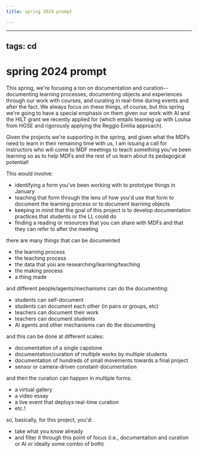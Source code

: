 ```yaml
---
title: spring 2024 prompt

---
```


---
tags: cd
---

# spring 2024 prompt

This spring, we're focusing a ton on documentation and curation--documenting learning processes, documenting objects and experiences through our work with courses, and curating in real-time during events and after the fact. We always focus on these things, of course, but this spring we're going to have a special emphasis on them given our work with AI and the HILT grant we recently applied for (which entails teaming up with Louisa from HGSE and rigorously applying the Reggio Emilia approach).

Given the projects we're supporting in the spring, and given what the MDFs need to learn in their remaining time with us, I am issuing a call for instructors who will come to MDF meetings to teach something you've been learning so as to help MDFs and the rest of us learn about its pedagogical potential!


This would involve:
* identifying a form you've been working with to prototype things in January
* teaching that form through the lens of how you'd use that form to document the learning process or to document learning objects
* keeping in mind that the goal of this project is to develop documentation practices that students or the LL could do
* finding a reading or resources that you can share with MDFs and that they can refer to after the meeting

there are many things that can be documented
* the learning process
* the teaching process
* the data that you are researching/learning/teaching
* the making process
* a thing made

and different people/agents/mechanisms can do the documenting:
* students can self-document
* students can document each other (in pairs or groups, etc)
* teachers can document their work
* teachers can document students
* AI agents and other mechanisms can do the documenting

and this can be done at different scales:
* documentation of a single capstone
* documentation/curation of multiple works by multiple students
* documentation of hundreds of small movements towards a final project
* sensor or camera-driven constant-documentation

and then the curation can happen in multiple forms:
* a virtual gallery
* a video essay
* a live event that deploys real-time curation
* etc.!

so, basically, for this project, you'd:
* take what you know already
* and filter it through this point of focus (i.e., documentation and curation or AI or ideally some combo of both)



